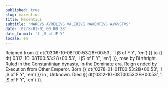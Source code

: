 ```yaml
---
published: true
slug: maxentius
title: Maxentius
subtitle: 'MARCVS AVRELIVS VALERIVS MAXENTIVS AVGVSTVS'
date: '0278-01-01 00:00:28'
date_format: 'l jS of F Y'
locale: en
---
```


Reigned from {{ dt('0306-10-08T00:53:28+00:53', 'l jS of F Y', 'en') }} to {{ dt('0312-10-08T00:53:28+00:53', 'l jS of F Y', 'en') }}, rose by Birthright. Ruled in the Constantinian dynasty, in the Dominate era. Reign ended by Execution from Other Emperor. Born {{ dt('0278-01-01T00:53:28+00:53', 'l jS of F Y', 'en') }} in , Unknown. Died {{ dt('0312-10-08T00:53:28+00:53', 'l jS of F Y', 'en') }}.
